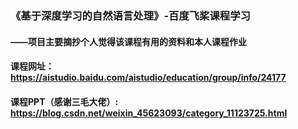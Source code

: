 ### 《基于深度学习的自然语言处理》-百度飞桨课程学习
#### ——项目主要摘抄个人觉得该课程有用的资料和本人课程作业 

#### 课程网址：https://aistudio.baidu.com/aistudio/education/group/info/24177


#### 课程PPT（感谢三毛大佬）: https://blog.csdn.net/weixin_45623093/category_11123725.html
